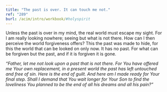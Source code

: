 ```yaml
---
title: "The past is over. It can touch me not."
ref: "289"
burl: /acim/intro/workbook/#holyspirit
---
```


Unless the past is over in my mind, the real world must escape my sight.
For I am really looking nowhere; seeing but what is not there. How can I
then perceive the world forgiveness offers? This the past was made to
hide, for this the world that can be looked on only now. It has no past.
For what can be forgiven but the past, and if it is forgiven it is gone.

*“Father, let me not look upon a past that is not there. For You have
offered me Your own replacement, in a present world the past has left
untouched and free of sin. Here is the end of guilt. And here am I made
ready for Your final step. Shall I demand that You wait longer for Your
Son to find the loveliness You planned to be the end of all his dreams
and all his pain?”*

